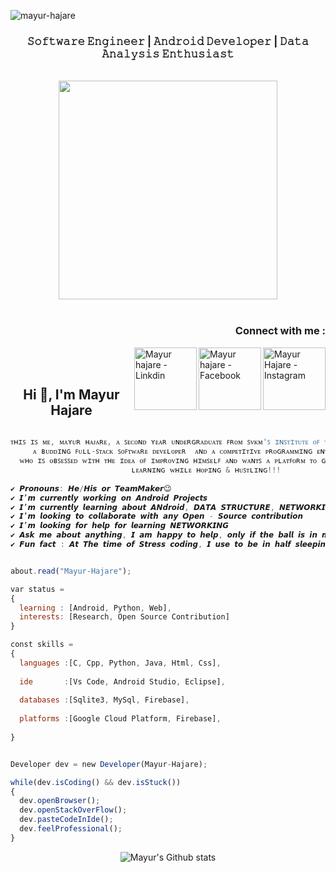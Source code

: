 <p align="left"> <img src="https://komarev.com/ghpvc/?username=mayur-hajare" alt="mayur-hajare" /> </p>

  <p>
  <h3 align="center">𝚂𝚘𝚏𝚝𝚠𝚊𝚛𝚎 𝙴𝚗𝚐𝚒𝚗𝚎𝚎𝚛 | 𝙰𝚗𝚍𝚛𝚘𝚒𝚍 𝙳𝚎𝚟𝚎𝚕𝚘𝚙𝚎𝚛 | 𝙳𝚊𝚝𝚊 𝙰𝚗𝚊𝚕𝚢𝚜𝚒𝚜 𝙴𝚗𝚝𝚑𝚞𝚜𝚒𝚊𝚜𝚝
</h3></p>
  <p align="center">
<br><img src="https://github.com/mayur-hajare/mayur-hajare/blob/89df1e85aaf14ad8840da3b4d27ce48deab46581/yoga_dev.gif" width="350px"><br><br>
</p>
<h3 align="right">Connect with me :</h3>
<a href="https://instagram.com/mayur_hajare28">
  <img align="right" alt="Mayur Hajare - Instagram" width="100px" src="https://img.shields.io/badge/instagram-%23E4405F.svg?&style=for-the-badge&logo=instagram&logoColor=white"/>
</a>
<a href="https://www.facebook.com/mayur.hajare.102">
  <img align="right" alt="Mayur hajare - Facebook" width="100px" src="https://img.shields.io/badge/linkedin-%230077B5.svg?&style=for-the-badge&logo=linkedin&logoColor=white"/>
</a>
<a href="https://www.linkedin.com/in/mayur-hajare-6583611b3/">
  <img align="right" alt="Mayur hajare - Linkdin" width="100px" src="https://img.shields.io/badge/gmail-%23D14836.svg?&style=for-the-badge&logo=gmail&logoColor=white"/>
</a>
<br/>
<br/>
<h2 align="center">Hi 👋, I'm Mayur Hajare</h1>


```js

ᴛʜɪꜱ ɪꜱ ᴍᴇ, ᴍᴀʏᴜʀ ʜᴀᴊᴀʀᴇ, ᴀ ꜱᴇᴄᴏɴᴅ ʏᴇᴀʀ ᴜɴᴅᴇʀɢʀᴀᴅᴜᴀᴛᴇ ꜰʀᴏᴍ ꜱᴠᴋᴍ'ꜱ ɪɴꜱᴛɪᴛᴜᴛᴇ ᴏꜰ ᴛᴇᴄʜɴᴏʟᴏɢʏ,ᴅʜᴜʟᴇ 👨‍🎓.
     ᴀ ʙᴜᴅᴅɪɴɢ ꜰᴜʟʟ-ꜱᴛᴀᴄᴋ ꜱᴏꜰᴛᴡᴀʀᴇ ᴅᴇᴠᴇʟᴏᴘᴇʀ  ᴀɴᴅ ᴀ ᴄᴏᴍᴘᴇᴛɪᴛɪᴠᴇ ᴘʀᴏɢʀᴀᴍᴍɪɴɢ ᴇɴᴛʜᴜꜱɪᴀꜱᴛ,
  ᴡʜᴏ ɪꜱ ᴏʙꜱᴇꜱꜱᴇᴅ ᴡɪᴛʜ ᴛʜᴇ ɪᴅᴇᴀ ᴏꜰ ɪᴍᴘʀᴏᴠɪɴɢ ʜɪᴍꜱᴇʟꜰ ᴀɴᴅ ᴡᴀɴᴛꜱ ᴀ ᴘʟᴀᴛꜰᴏʀᴍ ᴛᴏ ɢʀᴏᴡ ᴀɴᴅ ᴇxᴄᴇʟ .
                           ʟᴇᴀʀɴɪɴɢ ᴡʜɪʟᴇ ʜᴏᴘɪɴɢ & ʜᴜꜱᴛʟɪɴɢ!!!
                           
✔ 𝙋𝙧𝙤𝙣𝙤𝙪𝙣𝙨: 𝙃𝙚/𝙃𝙞𝙨 𝙤𝙧 𝙏𝙚𝙖𝙢𝙈𝙖𝙠𝙚𝙧😉
✔ 𝙄’𝙢 𝙘𝙪𝙧𝙧𝙚𝙣𝙩𝙡𝙮 𝙬𝙤𝙧𝙠𝙞𝙣𝙜 𝙤𝙣 𝘼𝙣𝙙𝙧𝙤𝙞𝙙 𝙋𝙧𝙤𝙟𝙚𝙘𝙩𝙨
✔ 𝙄’𝙢 𝙘𝙪𝙧𝙧𝙚𝙣𝙩𝙡𝙮 𝙡𝙚𝙖𝙧𝙣𝙞𝙣𝙜 𝙖𝙗𝙤𝙪𝙩 𝘼𝙉𝙙𝙧𝙤𝙞𝙙, 𝘿𝘼𝙏𝘼 𝙎𝙏𝙍𝙐𝘾𝙏𝙐𝙍𝙀, 𝙉𝙀𝙏𝙒𝙊𝙍𝙆𝙄𝙉𝙂
✔ 𝙄’𝙢 𝙡𝙤𝙤𝙠𝙞𝙣𝙜 𝙩𝙤 𝙘𝙤𝙡𝙡𝙖𝙗𝙤𝙧𝙖𝙩𝙚 𝙬𝙞𝙩𝙝 𝙖𝙣𝙮 𝙊𝙥𝙚𝙣 - 𝙎𝙤𝙪𝙧𝙘𝙚 𝙘𝙤𝙣𝙩𝙧𝙞𝙗𝙪𝙩𝙞𝙤𝙣
✔ 𝙄’𝙢 𝙡𝙤𝙤𝙠𝙞𝙣𝙜 𝙛𝙤𝙧 𝙝𝙚𝙡𝙥 𝙛𝙤𝙧 𝙡𝙚𝙖𝙧𝙣𝙞𝙣𝙜 𝙉𝙀𝙏𝙒𝙊𝙍𝙆𝙄𝙉𝙂
✔ 𝘼𝙨𝙠 𝙢𝙚 𝙖𝙗𝙤𝙪𝙩 𝙖𝙣𝙮𝙩𝙝𝙞𝙣𝙜, 𝙄 𝙖𝙢 𝙝𝙖𝙥𝙥𝙮 𝙩𝙤 𝙝𝙚𝙡𝙥, 𝙤𝙣𝙡𝙮 𝙞𝙛 𝙩𝙝𝙚 𝙗𝙖𝙡𝙡 𝙞𝙨 𝙞𝙣 𝙢𝙮 𝙘𝙤𝙪𝙧𝙩!😉
✔ 𝙁𝙪𝙣 𝙛𝙖𝙘𝙩 : 𝘼𝙩 𝙏𝙝𝙚 𝙩𝙞𝙢𝙚 𝙤𝙛 𝙎𝙩𝙧𝙚𝙨𝙨 𝙘𝙤𝙙𝙞𝙣𝙜, 𝙄 𝙪𝙨𝙚 𝙩𝙤 𝙗𝙚 𝙞𝙣 𝙝𝙖𝙡𝙛 𝙨𝙡𝙚𝙚𝙥𝙞𝙣𝙜 𝙢𝙤𝙙𝙚


about.read("Mayur-Hajare");

𝚟𝚊𝚛 𝚜𝚝𝚊𝚝𝚞𝚜 = 
{ 
  𝚕𝚎𝚊𝚛𝚗𝚒𝚗𝚐 : [𝙰𝚗𝚍𝚛𝚘𝚒𝚍, 𝙿𝚢𝚝𝚑𝚘𝚗, 𝚆𝚎𝚋],
  𝚒𝚗𝚝𝚎𝚛𝚎𝚜𝚝𝚜: [𝚁𝚎𝚜𝚎𝚊𝚛𝚌𝚑, 𝙾𝚙𝚎𝚗 𝚂𝚘𝚞𝚛𝚌𝚎 𝙲𝚘𝚗𝚝𝚛𝚒𝚋𝚞𝚝𝚒𝚘𝚗]
}

𝚌𝚘𝚗𝚜𝚝 𝚜𝚔𝚒𝚕𝚕𝚜 = 
{
  𝚕𝚊𝚗𝚐𝚞𝚊𝚐𝚎𝚜 :[𝙲, 𝙲𝚙𝚙, 𝙿𝚢𝚝𝚑𝚘𝚗, 𝙹𝚊𝚟𝚊, 𝙷𝚝𝚖𝚕, 𝙲𝚜𝚜],
  
  𝚒𝚍𝚎       :[𝚅𝚜 𝙲𝚘𝚍𝚎, 𝙰𝚗𝚍𝚛𝚘𝚒𝚍 𝚂𝚝𝚞𝚍𝚒𝚘, 𝙴𝚌𝚕𝚒𝚙𝚜𝚎],
      
  𝚍𝚊𝚝𝚊𝚋𝚊𝚜𝚎𝚜 :[𝚂𝚚𝚕𝚒𝚝𝚎𝟹, 𝙼𝚢𝚂𝚚𝚕, 𝙵𝚒𝚛𝚎𝚋𝚊𝚜𝚎],
  
  𝚙𝚕𝚊𝚝𝚏𝚘𝚛𝚖𝚜 :[𝙶𝚘𝚘𝚐𝚕𝚎 𝙲𝚕𝚘𝚞𝚍 𝙿𝚕𝚊𝚝𝚏𝚘𝚛𝚖, 𝙵𝚒𝚛𝚎𝚋𝚊𝚜𝚎],
  
}


𝙳𝚎𝚟𝚎𝚕𝚘𝚙𝚎𝚛 𝚍𝚎𝚟 = 𝚗𝚎𝚠 𝙳𝚎𝚟𝚎𝚕𝚘𝚙𝚎𝚛(𝙼𝚊𝚢𝚞𝚛-𝙷𝚊𝚓𝚊𝚛𝚎);

𝚠𝚑𝚒𝚕𝚎(𝚍𝚎𝚟.𝚒𝚜𝙲𝚘𝚍𝚒𝚗𝚐() && 𝚍𝚎𝚟.𝚒𝚜𝚂𝚝𝚞𝚌𝚔())  
{
  𝚍𝚎𝚟.𝚘𝚙𝚎𝚗𝙱𝚛𝚘𝚠𝚜𝚎𝚛();
  𝚍𝚎𝚟.𝚘𝚙𝚎𝚗𝚂𝚝𝚊𝚌𝚔𝙾𝚟𝚎𝚛𝙵𝚕𝚘𝚠();
  𝚍𝚎𝚟.𝚙𝚊𝚜𝚝𝚎𝙲𝚘𝚍𝚎𝙸𝚗𝙸𝚍𝚎();
  𝚍𝚎𝚟.𝚏𝚎𝚎𝚕𝙿𝚛𝚘𝚏𝚎𝚜𝚜𝚒𝚘𝚗𝚊𝚕();
}

```
</center>
  <p align="center">
   <img src="https://github-readme-stats.vercel.app/api?username=mayur-hajare&show_icons=true&border=true&count_private=true" alt="Mayur's Github stats" align="center">
</p>
<br>


